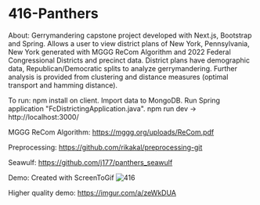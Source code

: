 # 416-Panthers

About: Gerrymandering capstone project developed with Next.js, Bootstrap and Spring. 
Allows a user to view district plans of New York, Pennsylvania, New York generated with MGGG ReCom Algorithm and 2022 Federal Congressional Districts and precinct data.
District plans have demographic data, Republican/Democratic splits to analyze gerrymandering.
Further analysis is provided from clustering and distance measures (optimal transport and hamming distance).

To run: npm install on client. Import data to MongoDB. Run Spring application "FcDistrictingApplication.java". npm run dev -> http://localhost:3000/

MGGG ReCom Algorithm: https://mggg.org/uploads/ReCom.pdf

Preprocessing: https://github.com/rikakal/preprocessing-git

Seawulf: https://github.com/j177/panthers_seawulf 

Demo: Created with ScreenToGif
![416](https://github.com/j177/416-Panthers/assets/55969215/83cde7cb-54f5-42f2-afd5-6c5a9bcffb99)

Higher quality demo: https://imgur.com/a/zeWkDUA
